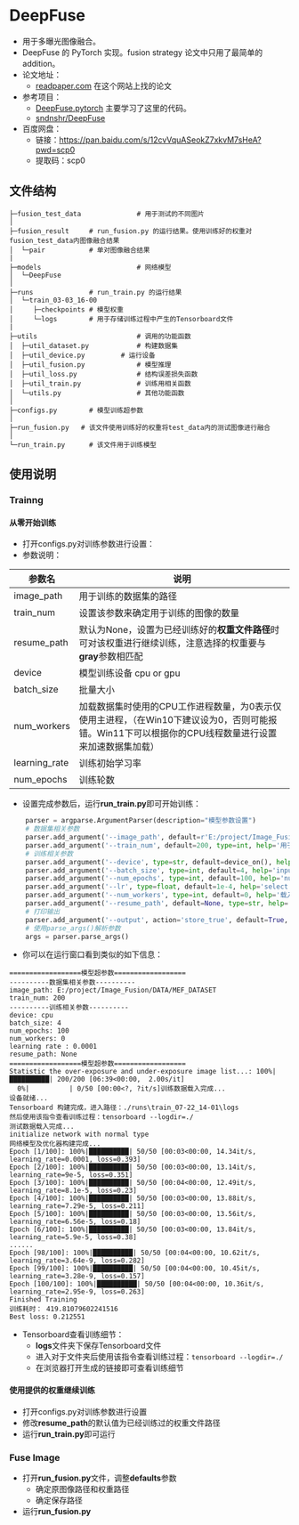 # DeepFuse

* 用于多曝光图像融合。
* DeepFuse 的 PyTorch 实现。fusion strategy 论文中只用了最简单的addition。
* 论文地址：
  - [readpaper.com](https://readpaper.com/home/) 在这个网站上找的论文
* 参考项目：
  - [DeepFuse.pytorch](https://github.com/SunnerLi/DeepFuse.pytorch) 主要学习了这里的代码。
  - [sndnshr/DeepFuse](https://github.com/sndnshr/DeepFuse)
* 百度网盘：
  - 链接：https://pan.baidu.com/s/12cvVquASeokZ7xkvM7sHeA?pwd=scp0 
  - 提取码：scp0

## 文件结构
```shell
├─fusion_test_data              # 用于测试的不同图片
│ 
├─fusion_result     # run_fusion.py 的运行结果。使用训练好的权重对fusion_test_data内图像融合结果 
│  └─pair           # 单对图像融合结果
|
├─models                        # 网络模型
│  └─DeepFuse
│ 
├─runs              # run_train.py 的运行结果
│  └─train_03-03_16-00
│     ├─checkpoints # 模型权重
│     └─logs        # 用于存储训练过程中产生的Tensorboard文件
|
├─utils      	                # 调用的功能函数
│  ├─util_dataset.py            # 构建数据集
│  ├─util_device.py        	# 运行设备 
│  ├─util_fusion.py             # 模型推理
│  ├─util_loss.py            	# 结构误差损失函数
│  ├─util_train.py            	# 训练用相关函数
│  └─utils.py                   # 其他功能函数
│ 
├─configs.py 	    # 模型训练超参数
│ 
├─run_fusion.py   # 该文件使用训练好的权重将test_data内的测试图像进行融合
│ 
└─run_train.py      # 该文件用于训练模型

```



## 使用说明

### Trainng

#### 从零开始训练

* 打开configs.py对训练参数进行设置：
* 参数说明：

| 参数名              | 说明                                                                              |
|------------------|---------------------------------------------------------------------------------|
| image_path       | 用于训练的数据集的路径                                                                     |
| train_num        | 设置该参数来确定用于训练的图像的数量                        |
| resume_path      | 默认为None，设置为已经训练好的**权重文件路径**时可对该权重进行继续训练，注意选择的权重要与**gray**参数相匹配                  |
| device           | 模型训练设备 cpu or gpu                                                               |
| batch_size       | 批量大小                                                                            |
| num_workers      | 加载数据集时使用的CPU工作进程数量，为0表示仅使用主进程，（在Win10下建议设为0，否则可能报错。Win11下可以根据你的CPU线程数量进行设置来加速数据集加载） |
| learning_rate    | 训练初始学习率                                                                            |
| num_epochs       | 训练轮数                                                                               |

* 设置完成参数后，运行**run_train.py**即可开始训练：

```python
    parser = argparse.ArgumentParser(description="模型参数设置")
    # 数据集相关参数
    parser.add_argument('--image_path', default=r'E:/project/Image_Fusion/DATA/MEF_DATASET', type=str, help='数据集路径')
    parser.add_argument('--train_num', default=200, type=int, help='用于训练的图像数量')
    # 训练相关参数
    parser.add_argument('--device', type=str, default=device_on(), help='训练设备')
    parser.add_argument('--batch_size', type=int, default=4, help='input batch size, default=4')
    parser.add_argument('--num_epochs', type=int, default=100, help='number of epochs to train for, default=10')
    parser.add_argument('--lr', type=float, default=1e-4, help='select the learning rate, default=1e-2')
    parser.add_argument('--num_workers', type=int, default=0, help='载入数据集所调用的cpu线程数')
    parser.add_argument('--resume_path', default=None, type=str, help='导入已训练好的模型路径')
    # 打印输出
    parser.add_argument('--output', action='store_true', default=True, help="shows output")
    # 使用parse_args()解析参数
    args = parser.parse_args()
```

* 你可以在运行窗口看到类似的如下信息：

```
==================模型超参数==================
----------数据集相关参数----------
image_path: E:/project/Image_Fusion/DATA/MEF_DATASET
train_num: 200
----------训练相关参数----------
device: cpu
batch_size: 4
num_epochs: 100
num_workers: 0
learning rate : 0.0001
resume_path: None
==================模型超参数==================
Statistic the over-exposure and under-exposure image list...: 100%|██████████| 200/200 [06:39<00:00,  2.00s/it]
  0%|          | 0/50 [00:00<?, ?it/s]训练数据载入完成...
设备就绪...
Tensorboard 构建完成，进入路径：./runs\train_07-22_14-01\logs
然后使用该指令查看训练过程：tensorboard --logdir=./
测试数据载入完成...
initialize network with normal type
网络模型及优化器构建完成...
Epoch [1/100]: 100%|██████████| 50/50 [00:03<00:00, 14.34it/s, learning_rate=0.0001, loss=0.393]
Epoch [2/100]: 100%|██████████| 50/50 [00:03<00:00, 13.14it/s, learning_rate=9e-5, loss=0.351]
Epoch [3/100]: 100%|██████████| 50/50 [00:04<00:00, 12.49it/s, learning_rate=8.1e-5, loss=0.23]
Epoch [4/100]: 100%|██████████| 50/50 [00:03<00:00, 13.88it/s, learning_rate=7.29e-5, loss=0.211]
Epoch [5/100]: 100%|██████████| 50/50 [00:03<00:00, 13.56it/s, learning_rate=6.56e-5, loss=0.18]
Epoch [6/100]: 100%|██████████| 50/50 [00:03<00:00, 13.84it/s, learning_rate=5.9e-5, loss=0.38]
......
Epoch [98/100]: 100%|██████████| 50/50 [00:04<00:00, 10.62it/s, learning_rate=3.64e-9, loss=0.282]
Epoch [99/100]: 100%|██████████| 50/50 [00:04<00:00, 10.45it/s, learning_rate=3.28e-9, loss=0.157]
Epoch [100/100]: 100%|██████████| 50/50 [00:04<00:00, 10.36it/s, learning_rate=2.95e-9, loss=0.263]
Finished Training
训练耗时： 419.81079602241516
Best loss: 0.212551
```

* Tensorboard查看训练细节：
  * **logs**文件夹下保存Tensorboard文件
  * 进入对于文件夹后使用该指令查看训练过程：`tensorboard --logdir=./`
  * 在浏览器打开生成的链接即可查看训练细节

#### 使用提供的权重继续训练

* 打开configs.py对训练参数进行设置
* 修改**resume_path**的默认值为已经训练过的权重文件路径
* 运行**run_train.py**即可运行



### Fuse Image
* 打开**run_fusion.py**文件，调整**defaults**参数
  * 确定原图像路径和权重路径
  * 确定保存路径
* 运行**run_fusion.py**

